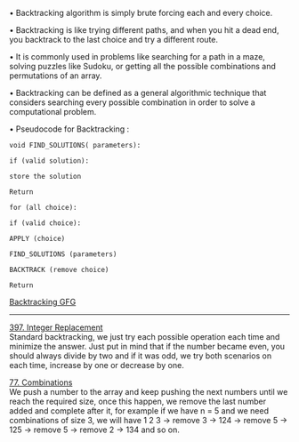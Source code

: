 • Backtracking algorithm is simply brute forcing each and every choice. <br>

• Backtracking is like trying different paths, and when you hit a dead end, you backtrack to the last choice and try a different route. <br>

• It is commonly used in problems like searching for a path in a maze, solving puzzles like Sudoku, or getting all the possible combinations and permutations of an array. <br>

• Backtracking can be defined as a general algorithmic technique that considers searching every possible combination in order to solve a computational problem. <br>

• Pseudocode for Backtracking : <br>
```text
void FIND_SOLUTIONS( parameters):

if (valid solution):

store the solution

Return

for (all choice):

if (valid choice):

APPLY (choice)

FIND_SOLUTIONS (parameters)

BACKTRACK (remove choice)

Return
```

[Backtracking GFG](https://www.geeksforgeeks.org/introduction-to-backtracking-2/ "Backtracking GFG") <br> <hr>


[397. Integer Replacement](https://leetcode.com/problems/integer-replacement/description/ "397. Integer Replacement") <br>
Standard backtracking, we just try each possible operation each time and minimize the answer. Just put in mind that if the number became even, you should always divide by two and if it was odd, we try both scenarios on each time, increase by one or decrease by one.
<br>

[77. Combinations](https://leetcode.com/problems/combinations/description/ "77. Combinations") <br>
We push a number to the array and keep pushing the next numbers until we reach the required size, once this happen, we remove the last number added and complete after it, for example if we have n = 5 and we need combinations of size 3, we will have 1 2 3 -> remove 3 -> 124 -> remove 5 -> 125 -> remove 5 -> remove 2 -> 134 and so on.
<br>